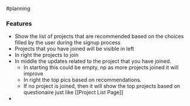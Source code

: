 #planning

### Features
- Show the list of projects that are recommended based on the choices filled by the user during the signup process
- Projects that you have joined will be visible in left
- In right the projects to join 
- In middle the updates related to the project that you have joined.
	- In starting this could be empty, np as more projects joined it will improve
	- In right the top pics based on recommendations.
	- If no project is joined, then it will show the top projects based on questionaire just like [[Project List Page]]
- 







